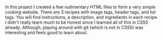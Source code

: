In this project I created a few rudimentary HTML files to form a very simple cooking website. There are 3 recipes with image tags, header tags, and list tags. You will find instructions, a description, and ingredients in each recipe. I didn't really learn much to be honest since I learned all of this in CS50 already. Although, playing around with git (which is not in CS50) was interesting and feels good to learn about.